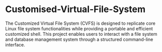 # Customised-Virtual-File-System
The Customized Virtual File System (CVFS) is designed to replicate core Linux file system functionalities while providing a portable and efficient customized shell. This project enables users to interact with a file system and database management system through a structured command-line interface.
